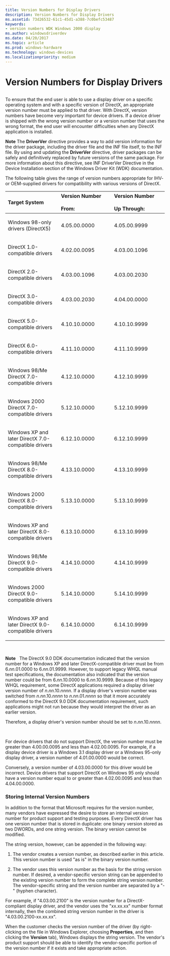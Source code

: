 ```yaml
---
title: Version Numbers for Display Drivers
description: Version Numbers for Display Drivers
ms.assetid: 73d26532-61c1-45d1-a388-7c0befc53487
keywords:
- version numbers WDK Windows 2000 display
ms.author: windowsdriverdev
ms.date: 04/20/2017
ms.topic: article
ms.prod: windows-hardware
ms.technology: windows-devices
ms.localizationpriority: medium
---
```


# Version Numbers for Display Drivers


## <span id="ddk_ensuring_correct_version_numbers_gg"></span><span id="DDK_ENSURING_CORRECT_VERSION_NUMBERS_GG"></span>


To ensure that the end user is able to use a display driver on a specific operating system and with a specific version of DirectX, an appropriate version number must be applied to that driver. With DirectX, version numbers have become very important for device drivers. If a device driver is shipped with the wrong version number or a version number that uses the wrong format, the end user will encounter difficulties when any DirectX application is installed.

**Note** The **DriverVer** directive provides a way to add version information for the driver package, including the driver file and the INF file itself, to the INF file. By using and updating the **DriverVer** directive, driver packages can be safely and definitively replaced by future versions of the same package. For more information about this directive, see INF DriverVer Directive in the Device Installation section of the Windows Driver Kit (WDK) documentation.

The following table gives the range of version numbers appropriate for IHV- or OEM-supplied drivers for compatibility with various versions of DirectX.

<table>
<colgroup>
<col width="33%" />
<col width="33%" />
<col width="33%" />
</colgroup>
<thead>
<tr class="header">
<th align="left">Target System</th>
<th align="left">Version Number
<div>
 
</div>
From:</th>
<th align="left">Version Number
<div>
 
</div>
Up Through:</th>
</tr>
</thead>
<tbody>
<tr class="odd">
<td align="left"><p>Windows 98-only drivers (DirectX5)</p></td>
<td align="left"><p>4.05.00.0000</p></td>
<td align="left"><p>4.05.00.9999</p></td>
</tr>
<tr class="even">
<td align="left"><p>DirectX 1.0-compatible drivers</p></td>
<td align="left"><p>4.02.00.0095</p></td>
<td align="left"><p>4.03.00.1096</p></td>
</tr>
<tr class="odd">
<td align="left"><p>DirectX 2.0-compatible drivers</p></td>
<td align="left"><p>4.03.00.1096</p></td>
<td align="left"><p>4.03.00.2030</p></td>
</tr>
<tr class="even">
<td align="left"><p>DirectX 3.0-compatible drivers</p></td>
<td align="left"><p>4.03.00.2030</p></td>
<td align="left"><p>4.04.00.0000</p></td>
</tr>
<tr class="odd">
<td align="left"><p>DirectX 5.0-compatible drivers</p></td>
<td align="left"><p>4.10.10.0000</p></td>
<td align="left"><p>4.10.10.9999</p></td>
</tr>
<tr class="even">
<td align="left"><p>DirectX 6.0-compatible drivers</p></td>
<td align="left"><p>4.11.10.0000</p></td>
<td align="left"><p>4.11.10.9999</p></td>
</tr>
<tr class="odd">
<td align="left"><p>Windows 98/Me DirectX 7.0-compatible drivers</p></td>
<td align="left"><p>4.12.10.0000</p></td>
<td align="left"><p>4.12.10.9999</p></td>
</tr>
<tr class="even">
<td align="left"><p>Windows 2000 DirectX 7.0-compatible drivers</p></td>
<td align="left"><p>5.12.10.0000</p></td>
<td align="left"><p>5.12.10.9999</p></td>
</tr>
<tr class="odd">
<td align="left"><p>Windows XP and later DirectX 7.0-compatible drivers</p></td>
<td align="left"><p>6.12.10.0000</p></td>
<td align="left"><p>6.12.10.9999</p></td>
</tr>
<tr class="even">
<td align="left"><p>Windows 98/Me DirectX 8.0-compatible drivers</p></td>
<td align="left"><p>4.13.10.0000</p></td>
<td align="left"><p>4.13.10.9999</p></td>
</tr>
<tr class="odd">
<td align="left"><p>Windows 2000 DirectX 8.0-compatible drivers</p></td>
<td align="left"><p>5.13.10.0000</p></td>
<td align="left"><p>5.13.10.9999</p></td>
</tr>
<tr class="even">
<td align="left"><p>Windows XP and later DirectX 8.0-compatible drivers</p></td>
<td align="left"><p>6.13.10.0000</p></td>
<td align="left"><p>6.13.10.9999</p></td>
</tr>
<tr class="odd">
<td align="left"><p>Windows 98/Me DirectX 9.0-compatible drivers</p></td>
<td align="left"><p>4.14.10.0000</p></td>
<td align="left"><p>4.14.10.9999</p></td>
</tr>
<tr class="even">
<td align="left"><p>Windows 2000 DirectX 9.0-compatible drivers</p></td>
<td align="left"><p>5.14.10.0000</p></td>
<td align="left"><p>5.14.10.9999</p></td>
</tr>
<tr class="odd">
<td align="left"><p>Windows XP and later DirectX 9.0-compatible drivers</p></td>
<td align="left"><p>6.14.10.0000</p></td>
<td align="left"><p>6.14.10.9999</p></td>
</tr>
</tbody>
</table>

 

**Note**   The DirectX 9.0 DDK documentation indicated that the version number for a Windows XP and later DirectX-compatible driver must be from 6.*nn*.01.0000 to 6.*nn*.01.9999. However, to support legacy WHQL manual test specifications, the documentation also indicated that the version number could be from 6.*nn*.10.0000 to 6.*nn*.10.9999.
Because of this legacy WHQL requirement, some DirectX applications required a display driver version number of *n*.*nn*.10.*nnnn*. If a display driver's version number was switched from *n*.*nn*.10.*nnnn* to *n*.*nn*.01.*nnnn* so that it more accurately conformed to the DirectX 9.0 DDK documentation requirement, such applications might not run because they would interpret the driver as an earlier version.

Therefore, a display driver's version number should be set to *n*.*nn*.10.*nnnn*.

 

For device drivers that do not support DirectX, the version number must be greater than 4.00.00.0095 and less than 4.02.00.0095. For example, if a display device driver is a Windows 3.1 display driver or a Windows 95-only display driver, a version number of 4.01.00.0000 would be correct.

Conversely, a version number of 4.03.00.0000 for this driver would be incorrect. Device drivers that support DirectX on Windows 95 only should have a version number equal to or greater than 4.02.00.0095 and less than 4.04.00.0000.

### <span id="storing_internal_version_numbers"></span><span id="STORING_INTERNAL_VERSION_NUMBERS"></span>Storing Internal Version Numbers

In addition to the format that Microsoft requires for the version number, many vendors have expressed the desire to store an internal version number for product support and testing purposes. Every DirectX driver has one version number that is stored in duplicate: one binary version stored as two DWORDs, and one string version. The binary version cannot be modified.

The string version, however, can be appended in the following way:

1.  The vendor creates a version number, as described earlier in this article. This version number is used "as is" in the binary version number.

2.  The vendor uses this version number as the basis for the string version number. If desired, a vendor-specific version string can be appended to the existing version number to form the complete string version number. The vendor-specific string and the version number are separated by a "-" (hyphen character).

For example, if "4.03.00.2100" is the version number for a DirectX-compliant display driver, and the vendor uses the "xx.xx.xx" number format internally, then the combined string version number in the driver is "4.03.00.2100-xx.xx.xx".

When the customer checks the version number of the driver (by right-clicking on the file in Windows Explorer, choosing **Properties**, and then clicking the **Version** tab), Windows displays the string version. The vendor's product support should be able to identify the vendor-specific portion of the version number if it exists and take appropriate action.

 

 





